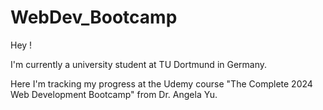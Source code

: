 # WebDev_Bootcamp

Hey !

I'm currently a university student at TU Dortmund in Germany.

Here I'm tracking my progress at the Udemy course "The Complete 2024 Web Development Bootcamp" from Dr. Angela Yu. 
